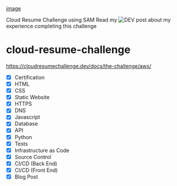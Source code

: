 [image](https://user-images.githubusercontent.com/104800387/183269646-61dd41d9-2692-4fec-bce3-dc59ff89d9cb.png)

Cloud Resume Challenge using SAM
Read my ![DEV](https://dev.to/mattspath/cloud-resume-challenge-blog-post-getting-hands-on-with-aws-sam-and-cicd-pipelines-nn-temp-slug-5063492?preview=c1ee0db3638df6fccb4198553ada630b21d20dd3007b2993d637c3b50f881b8df2669862e5c82f06621e2915b7dd590cfb6ab66a0edf2f2bf8ecaa52) post about my experience completing this challenge


# cloud-resume-challenge
https://cloudresumechallenge.dev/docs/the-challenge/aws/

- [x] Certification
- [x] HTML
- [X] CSS
- [X] Static Website
- [X] HTTPS
- [X] DNS
- [X] Javascript
- [X] Database
- [X] API
- [X] Python
- [X] Tests
- [X] Infrastructure as Code
- [X] Source Control
- [X] CI/CD (Back End)
- [X] CI/CD (Front End)
- [X] Blog Post
